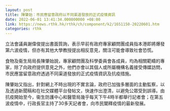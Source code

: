 ```yaml
---
layout: post
title: 陳肇始：市民應留意政府以不同渠道發放的正式疫情資訊
date: 2022-06-01 13:41:34.000000000 +08:00
link: https://news.rthk.hk/rthk/ch/component/k2/1651150-20220601.htm
categories: rthk
---
```


立法會議員謝偉俊提出書面質詢，表示早前有政府專家顧問團成員指本港即將爆發第六波疫情，但亦有其他大學教授提出相反意見，關注可能會導致社會恐慌。

食物及衞生局局長陳肇始說，專家顧問團及科學委員會各成員，均為相關範疇的專家，除了向政府提供意見之外，他們亦會以其個人或所屬機構名義接受傳媒訪問，市民應當留意政府透過不同渠道發放的正式疫情資訊及抗疫措施。

陳肇始又指出，針對網上不時出現的不實言論，政府已加強多層面的主動監察，以及透過新聞稿和在社交媒體平台發帖文，快速作出澄清，以避免公眾受到誤導。由抗疫開始至今，衞生防護中心和醫管局幾乎每天下午4時半都舉行記者會；在第五波疫情中，行政長官主持了30多天記者會，向市民闡釋疫情的最新發展。
